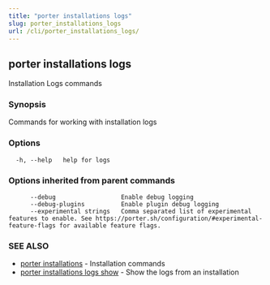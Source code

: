 ```yaml
---
title: "porter installations logs"
slug: porter_installations_logs
url: /cli/porter_installations_logs/
---
```

## porter installations logs

Installation Logs commands

### Synopsis

Commands for working with installation logs

### Options

```
  -h, --help   help for logs
```

### Options inherited from parent commands

```
      --debug                  Enable debug logging
      --debug-plugins          Enable plugin debug logging
      --experimental strings   Comma separated list of experimental features to enable. See https://porter.sh/configuration/#experimental-feature-flags for available feature flags.
```

### SEE ALSO

* [porter installations](/cli/porter_installations/)	 - Installation commands
* [porter installations logs show](/cli/porter_installations_logs_show/)	 - Show the logs from an installation

